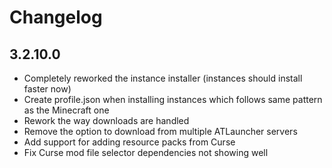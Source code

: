 # Changelog

## 3.2.10.0

-   Completely reworked the instance installer (instances should install faster now)
-   Create profile.json when installing instances which follows same pattern as the Minecraft one
-   Rework the way downloads are handled
-   Remove the option to download from multiple ATLauncher servers
-   Add support for adding resource packs from Curse
-   Fix Curse mod file selector dependencies not showing well
